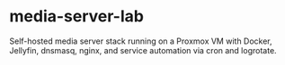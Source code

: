 # media-server-lab
Self-hosted media server stack running on a Proxmox VM with Docker, Jellyfin, dnsmasq, nginx, and service automation via cron and logrotate.
